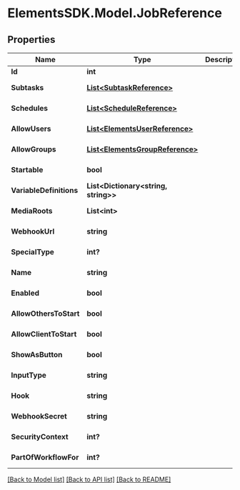 # ElementsSDK.Model.JobReference

## Properties

Name | Type | Description | Notes
------------ | ------------- | ------------- | -------------
**Id** | **int** |  | [optional] 
**Subtasks** | [**List&lt;SubtaskReference&gt;**](SubtaskReference.md) |  | [optional] [readonly] 
**Schedules** | [**List&lt;ScheduleReference&gt;**](ScheduleReference.md) |  | [optional] [readonly] 
**AllowUsers** | [**List&lt;ElementsUserReference&gt;**](ElementsUserReference.md) |  | [optional] [readonly] 
**AllowGroups** | [**List&lt;ElementsGroupReference&gt;**](ElementsGroupReference.md) |  | [optional] [readonly] 
**Startable** | **bool** |  | [optional] [readonly] 
**VariableDefinitions** | **List&lt;Dictionary&lt;string, string&gt;&gt;** |  | [optional] [readonly] 
**MediaRoots** | **List&lt;int&gt;** |  | [optional] [readonly] 
**WebhookUrl** | **string** |  | [optional] [readonly] 
**SpecialType** | **int?** |  | [optional] [readonly] 
**Name** | **string** |  | [optional] [readonly] 
**Enabled** | **bool** |  | [optional] [readonly] 
**AllowOthersToStart** | **bool** |  | [optional] [readonly] 
**AllowClientToStart** | **bool** |  | [optional] [readonly] 
**ShowAsButton** | **bool** |  | [optional] [readonly] 
**InputType** | **string** |  | [optional] [readonly] 
**Hook** | **string** |  | [optional] [readonly] 
**WebhookSecret** | **string** |  | [optional] [readonly] 
**SecurityContext** | **int?** |  | [optional] [readonly] 
**PartOfWorkflowFor** | **int?** |  | [optional] [readonly] 

[[Back to Model list]](../README.md#documentation-for-models) [[Back to API list]](../README.md#documentation-for-api-endpoints) [[Back to README]](../README.md)

